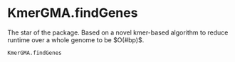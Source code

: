 # KmerGMA.findGenes
The star of the package. Based on a novel kmer-based algorithm to reduce runtime over a whole genome to be $O(#bp)$.

```@docs
KmerGMA.findGenes
```